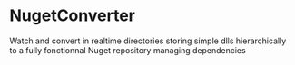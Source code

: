 # NugetConverter
Watch and convert in realtime directories storing simple dlls hierarchically to a fully fonctionnal Nuget repository managing dependencies
